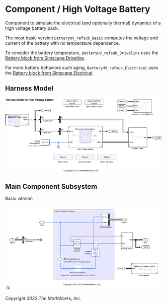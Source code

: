 # Component / High Voltage Battery

Component to simulate the electrical
(and optionally thermal) dynamics
of a high voltage battery pack.

The most basic version `BatteryHV_refsub_Basic` computes
the voltage and current of the battery
with no temperature dependence.

To consider the battery temperature,
`BatteryHV_refsub_Driveline` uses
the [Battery block from Simscape Driveline][url-drv-batt].

[url-drv-batt]: https://www.mathworks.com/help/physmod/sdl/ref/batterysystemlevel.html

For more battery behaviors such aging,
`BatteryHV_refsub_Electrical` uses
the [Battery block from Simscape Electrical][url-elec-batt]

[url-elec-batt]: https://www.mathworks.com/help/physmod/sps/ref/battery.html

## Harness Model

<img src="images/image_BatteryHV_harness_model.png"
 width="700" alt="Harness Model for High Voltage Battery Component">

## Main Component Subsystem

Basic version

<img src="images/image_BatteryHV_refsub_Basic.png"
 width="600" alt="Vehicle 1D Component">

*Copyright 2022 The MathWorks, Inc.*
